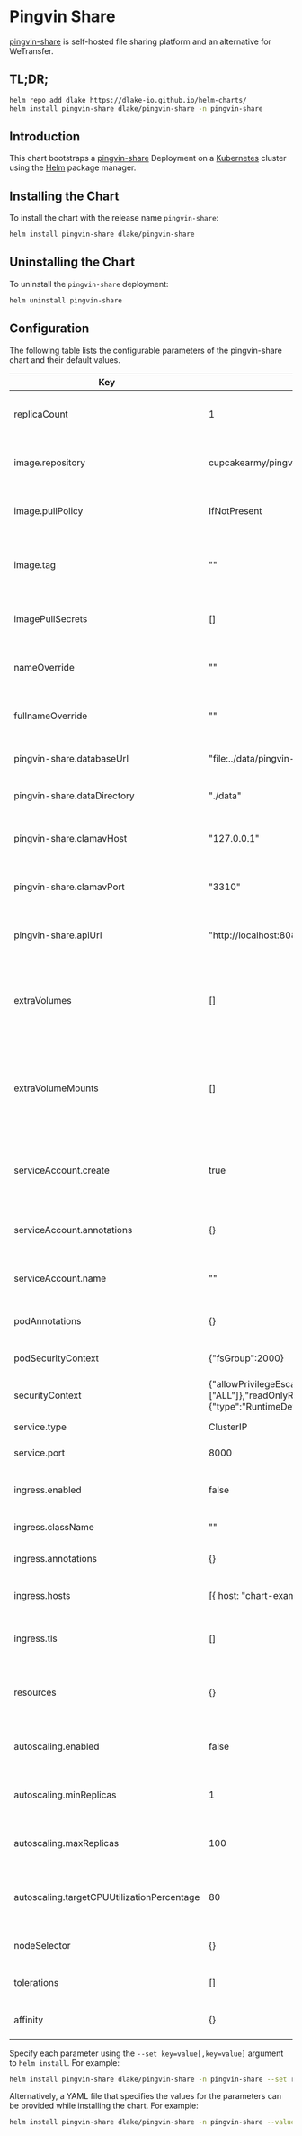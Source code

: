 # Pingvin Share

[pingvin-share](https://github.com/stonith404/pingvin-share) is self-hosted file sharing platform and an alternative for WeTransfer.

## TL;DR;

```bash
helm repo add dlake https://dlake-io.github.io/helm-charts/
helm install pingvin-share dlake/pingvin-share -n pingvin-share
```

## Introduction

This chart bootstraps a [pingvin-share](https://github.com/stonith404/pingvin-share) Deployment on a [Kubernetes](https://kubernetes.io) cluster using the [Helm](https://helm.sh) package manager.

## Installing the Chart

To install the chart with the release name `pingvin-share`:

```bash
helm install pingvin-share dlake/pingvin-share
```

## Uninstalling the Chart

To uninstall the `pingvin-share` deployment:

```bash
helm uninstall pingvin-share
```

## Configuration

The following table lists the configurable parameters of the pingvin-share chart and their default values.

| Key | Default Value | Description |
| --- | --- | --- |
| replicaCount | 1 | The number of replicas for the deployment. |
| image.repository | cupcakearmy/pingvin-share | The repository of the container image. |
| image.pullPolicy | IfNotPresent | The pull policy for the container image. |
| image.tag | "" | Overrides the image tag whose default is the chart appVersion. |
| imagePullSecrets | [] | Secrets needed to pull the container image. |
| nameOverride | "" | Overrides the name template used for resources. |
| fullnameOverride | "" | Overrides the full name template used for resources. |
| pingvin-share.databaseUrl | "file:../data/pingvin-share.db?connection_limit=1" | The URL of the SQLite database. |
| pingvin-share.dataDirectory | "./data" | The directory where data is stored. |
| pingvin-share.clamavHost | "127.0.0.1" | The IP address of the ClamAV server. |
| pingvin-share.clamavPort | "3310" | The port number of the ClamAV server. |
| pingvin-share.apiUrl | "http://localhost:8080" | The URL of the backend for the frontend. |
| extraVolumes | [] | Optionally specify extra list of additional volumes for pingvin-share pods. |
| extraVolumeMounts | [] | Optionally specify extra list of additional volumeMounts for pingvin-share container(s). |
| serviceAccount.create | true | Specifies whether a service account should be created. |
| serviceAccount.annotations | {} | Annotations to add to the service account. |
| serviceAccount.name | "" | The name of the service account to use. |
| podAnnotations | {} | Annotations to add to the pod. |
| podSecurityContext | {"fsGroup":2000} | The security context for the pod. |
| securityContext | {"allowPrivilegeEscalation":false,"capabilities":{"drop":["ALL"]},"readOnlyRootFilesystem":true,"runAsNonRoot":true,"runAsUser":1000,"seccompProfile":{"type":"RuntimeDefault"}} | The security context for the container. |
| service.type | ClusterIP | The type of the service. |
| service.port | 8000 | The port for the service. |
| ingress.enabled | false | Specifies whether ingress is enabled. |
| ingress.className | "" | The ingress class name. |
| ingress.annotations | {} | Annotations to add to the ingress. |
| ingress.hosts | [{ host: "chart-example.local", paths: [{ path: "/", pathType: "ImplementationSpecific" }] }] | The hosts and paths for the ingress. |
| ingress.tls | [] | TLS configuration for the ingress. |
| resources | {} | Custom resource configuration for the deployment. |
| autoscaling.enabled | false | Specifies whether autoscaling is enabled. |
| autoscaling.minReplicas | 1 | The minimum number of replicas for autoscaling. |
| autoscaling.maxReplicas | 100 | The maximum number of replicas for autoscaling. |
| autoscaling.targetCPUUtilizationPercentage | 80 | The target CPU utilization percentage for autoscaling. |
| nodeSelector | {} | Node selector for pod assignment. |
| tolerations | [] | Tolerations for pod assignment. |
| affinity | {} | Affinity rules for pod assignment. |

Specify each parameter using the `--set key=value[,key=value]` argument to `helm install`. For example:

```bash
helm install pingvin-share dlake/pingvin-share -n pingvin-share --set replicas=1
```

Alternatively, a YAML file that specifies the values for the parameters can be provided while
installing the chart. For example:

```bash
helm install pingvin-share dlake/pingvin-share -n pingvin-share --values values.yaml
```
